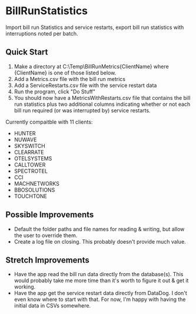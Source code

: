 # BillRunStatistics
Import bill run Statistics and service restarts, export bill run statistics with interruptions noted per batch.

## Quick Start
1. Make a directory at C:\Temp\BillRunMetrics\{ClientName} where {ClientName} is one of those listed below.
2. Add a Metrics.csv file with the bill run metrics
3. Add a ServiceRestarts.csv file with the service restart data
4. Run the program, click "Do Stuff"
5. You should now have a MetricsWithRestarts.csv file that contains the bill run statistics plus two additional columns indicating whether or not each bill run required (or was interrupted by) service restarts.

Currently compaitble with 11 clients:
- HUNTER
- NUWAVE
- SKYSWITCH
- CLEARRATE
- OTELSYSTEMS
- CALLTOWER
- SPECTROTEL
- CCI
- MACHNETWORKS
- BBOSOLUTIONS
- TOUCHTONE

## Possible Improvements
- Default the folder paths and file names for reading & writing, but allow the user to override them. 
- Create a log file on closing. This probably doesn't provide much value. 

## Stretch Improvements
- Have the app read the bill run data directly from the database(s). This would probably take me more time than it's worth to figure it out & get it working.  
- Have the app get the service restart data directly from DataDog. I don't even know where to start with that. 
For now, I'm happy with having the initial data in CSVs somewhere. 
